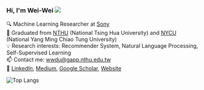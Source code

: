 ### Hi, I'm Wei-Wei  ![](https://komarev.com/ghpvc/?username=wwweiwei&color=blue)
🔍 Machine Learning Researcher at [Sony](https://www.sony.com/en/SonyInfo/research/) <br>
:school: Graduated from [NTHU](https://nthu-en.site.nthu.edu.tw/) (National Tsing Hua University) and [NYCU](https://en.nycu.edu.tw/) (National Yang Ming Chiao Tung University) <br>
:bulb: Research interests: Recommender System, Natural Language Processing, Self-Supervised Learning <br>
:mailbox: Contact me: wwdu@gapp.nthu.edu.tw <br>
:triangular_flag_on_post: [LinkedIn](https://www.linkedin.com/in/wei-wei-du/), [Medium](https://medium.com/@wwweiwei), [Google Scholar](https://scholar.google.com.tw/citations?hl=en&user=zUnub0sAAAAJ), [Website](https://wwweiwei.github.io/)

![Top Langs](https://github-readme-stats.vercel.app/api/top-langs/?username=wwweiwei&layout=compact&theme=vision-friendly-dark)
